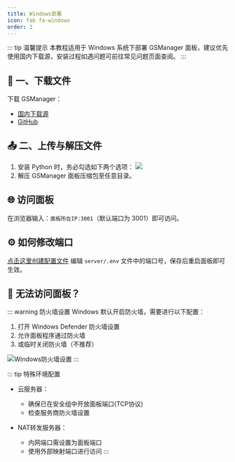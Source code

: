 ```yaml
---
title: Windows部署
icon: fab fa-windows
order: 2
---
```


::: tip 温馨提示
本教程适用于 Windows 系统下部署 GSManager 面板，建议优先使用国内下载源，安装过程如遇问题可前往常见问题页面查阅。
:::

## 🚀 一、下载文件

下载 GSManager：
  - [国内下载源](http://langlangy.server.xiaozhuhouses.asia:8082/disk1/GSM3/gsm3-management-panel-windows.zip)
  - [GitHub](https://github.com/GSManagerXZ/GameServerManager/releases/latest)

## 📤 二、上传与解压文件

1. 安装 Python 时，务必勾选如下两个选项：
   ![](https://images.server.xiaozhuhouses.asia:3000/i/2025/07/20/u17lk0.png)
2. 解压 GSManager 面板压缩包至任意目录。

## 🌐 访问面板

在浏览器输入：`面板所在IP:3001`（默认端口为 3001）即可访问。

## ⚙️ 如何修改端口

[点击这里创建配置文件](./面板配置文件.md)
编辑 `server/.env` 文件中的端口号，保存后重启面板即可生效。

## 🚫 无法访问面板？

::: warning 防火墙设置
Windows 默认开启防火墙，需要进行以下配置：

1. 打开 Windows Defender 防火墙设置
2. 允许面板程序通过防火墙
3. 或临时关闭防火墙（不推荐）

![Windows防火墙设置](https://images.server.xiaozhuhouses.asia:3000/i/2025/07/20/u6apvm.png)
:::

::: tip 特殊环境配置
- 云服务器：
  - 确保已在安全组中开放面板端口(TCP协议)
  - 检查服务商防火墙设置

- NAT转发服务器：
  - 内网端口需设置为面板端口
  - 使用外部映射端口进行访问
:::
